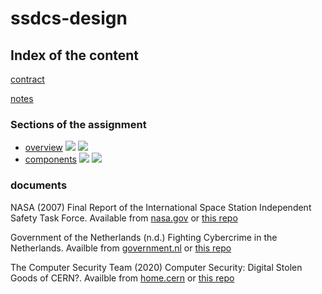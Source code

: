 # ssdcs-design

## Index of the content

[contract](notes/contract.md)

[notes](notes/notes.md)

### Sections of the assignment

* [overview](documents/sections/overview.md) <img src="https://img.shields.io/badge/Content-in_progress-%23ff0"/> <img src="https://img.shields.io/badge/Turnitin-to_do-%23ff0"/>
* [components](documents/sections/components.md) <img src="https://img.shields.io/badge/Content-in_progress-%23ff0"/> <img src="https://img.shields.io/badge/Turnitin-to_do-%23ff0"/>

### documents

NASA (2007) Final Report of the International Space Station Independent Safety Task Force. Available from [nasa.gov](https://www.nasa.gov/pdf/170368main_IIST_%20Final%20Report.pdf) or [this repo](documents/170368main_IIST_Final_Report.pdf)

Government of the Netherlands (n.d.) Fighting Cybercrime in the Netherlands. Availble from [government.nl](https://www.government.nl/topics/cybercrime/fighting-cybercrime-in-the-netherlands) or [this repo](documents/Fighting-cybercrime-in-the-Netherlands.pdf)

The Computer Security Team (2020) Computer Security: Digital Stolen Goods of CERN?. Availble from [home.cern](https://home.cern/news/news/computing/computer-security-digital-stolen-goods-cern) or [this repo](documents/Computer-Security-Digital-stolen-goods-of-CERN.pdf)
